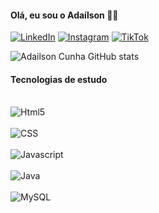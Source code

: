 #### Olá, eu sou o Adaílson 🧑‍🎓
[![LinkedIn](https://img.shields.io/badge/linkedin-%230077B5.svg?style=for-the-badge&logo=linkedin&logoColor=white)](https://www.linkedin.com/in/adailsoncunha/)
[![Instagram](https://img.shields.io/badge/Instagram-%23E4405F.svg?style=for-the-badge&logo=Instagram&logoColor=white)](https://www.instagram.com/cunhaig/) [![TikTok](https://img.shields.io/badge/TikTok-%23000000.svg?style=for-the-badge&logo=TikTok&logoColor=white)](https://www.tiktok.com/@cunhaig)



![Adailson Cunha GitHub stats](https://github-readme-stats.vercel.app/api?username=adailsoncunha&theme=dark&show_icons=true)




#### Tecnologias de estudo

<br>
<img align="center" alt="Html5" src="https://img.shields.io/badge/HTML5-E34F26?style=for-the-badge&logo=html5&logoColor=white"/>

<div style="display: inline_block"><br/>
<img align="center" alt="CSS" src="https://img.shields.io/badge/CSS-239120?&style=for-the-badge&logo=css3&logoColor=white"/>

<div style="display: inline_block"><br/>
<img align="center" alt="Javascript" src="https://img.shields.io/badge/javascript-%23323330.svg?style=for-the-badge&logo=javascript&logoColor=%23F7DF1E"/>

<div style="display: inline_block"><div style="display: inline_block"><br/>
<img align="center" alt="Java" src="https://img.shields.io/badge/Java-ED8B00?style=for-the-badge&logo=openjdk&logoColor=white"/>

<div style="display: inline_block"><br/>
<img align="center" alt="MySQL" src="https://img.shields.io/badge/mysql-%2300f.svg?style=for-the-badge&logo=mysql&logoColor=white"/>
<div></div>
